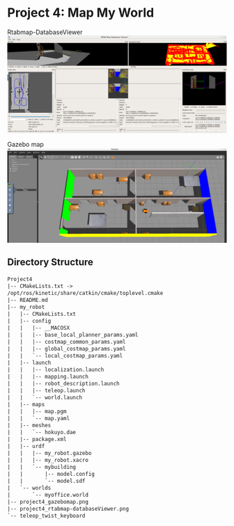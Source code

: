# Project 4: Map My World

Rtabmap-DatabaseViewer
![alt text](project4_rtabmap-databaseViewer.png)

Gazebo map
![alt text](project4_gazebomap.png)

## Directory Structure
```
Project4
|-- CMakeLists.txt -> /opt/ros/kinetic/share/catkin/cmake/toplevel.cmake
|-- README.md
|-- my_robot
|   |-- CMakeLists.txt
|   |-- config
|   |   |-- __MACOSX
|   |   |-- base_local_planner_params.yaml
|   |   |-- costmap_common_params.yaml
|   |   |-- global_costmap_params.yaml
|   |   `-- local_costmap_params.yaml
|   |-- launch
|   |   |-- localization.launch
|   |   |-- mapping.launch
|   |   |-- robot_description.launch
|   |   |-- teleop.launch
|   |   `-- world.launch
|   |-- maps
|   |   |-- map.pgm
|   |   `-- map.yaml
|   |-- meshes
|   |   `-- hokuyo.dae
|   |-- package.xml
|   |-- urdf
|   |   |-- my_robot.gazebo
|   |   |-- my_robot.xacro
|   |   `-- mybuilding
|   |       |-- model.config
|   |       `-- model.sdf
|   `-- worlds
|       `-- myoffice.world
|-- project4_gazebomap.png
|-- project4_rtabmap-databaseViewer.png
`-- teleop_twist_keyboard
```

